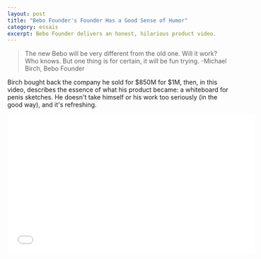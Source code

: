 ```yaml
---
layout: post
title: "Bebo Founder's Founder Has a Good Sense of Humor"
category: essais
excerpt: Bebo Founder delivers an honest, hilarious product video.
---
```


>The new Bebo will be very different from the old one. Will it work? Who knows. But one thing is for certain, it will be fun trying.
>-Michael Birch, Bebo Founder

Birch bought back the company he sold for $850M for $1M, then, in this video, describes the essence of what his product became: a whiteboard for penis sketches. He doesn't take himself or his work too seriously (in the good way), and it's refreshing.  

<iframe width="560" height="315" src="//www.youtube.com/embed/Lm9J8Glk0bE" frameborder="0"> </iframe>

<a href="https://plus.google.com/+VincentBarr0?rel=author"></a>